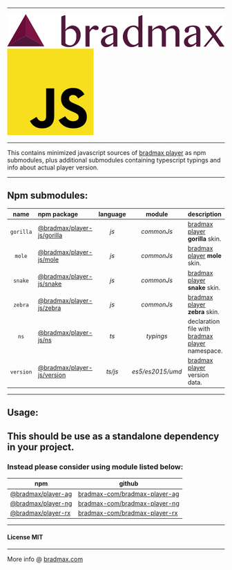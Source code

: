 ___
![Bradmax][bradmaxLogo]
![Javascript][javascriptLogo]
___
This contains minimized javascript sources of [bradmax player][bradmax] as npm submodules, plus additional submodules containing typescript typings and info about actual player version.
___
## Npm submodules:
| name | npm package | language | module | description |
|:---:|:---|:---:|:---:|:---|
| `gorilla` | [@bradmax/player-js/gorilla][npm-player-js] | *js*    | *commonJs*       | [bradmax player][bradmax] **gorilla** skin.                |
|  `mole`   | [@bradmax/player-js/mole][npm-player-js]    | *js*    | *commonJs*       | [bradmax player][bradmax] **mole** skin.                   |
|  `snake`  | [@bradmax/player-js/snake][npm-player-js]   | *js*    | *commonJs*       | [bradmax player][bradmax] **snake** skin.                  |
|  `zebra`  | [@bradmax/player-js/zebra][npm-player-js]   | *js*    | *commonJs*       | [bradmax player][bradmax] **zebra** skin.                  |
|   `ns`    | [@bradmax/player-js/ns][npm-player-js]      | *ts*    | *typings*        | declaration file with [bradmax player][bradmax] namespace. |
| `version` | [@bradmax/player-js/version][npm-player-js] | *ts/js* | *es5/es2015/umd* | [bradmax player][bradmax] version data.                    |
___
## Usage:
## This should be use as a standalone dependency in your project.
### Instead please consider using module listed below:
| npm | github |
|---|---|
| [@bradmax/player-ag][npm-player-ag] | [bradmax-com/bradmax-player-ag][git-player-ag] |
| [@bradmax/player-ng][npm-player-ng] | [bradmax-com/bradmax-player-ng][git-player-ng] |
| [@bradmax/player-rx][npm-player-rx] | [bradmax-com/bradmax-player-rx][git-player-rx] |
___
#### License MIT 
___
More info @ [bradmax.com][bradmax]

[bradmax]: https://bradmax.com
[npm-player-ag]: https://npmjs.com/package/bradmax-player-ag
[npm-player-ng]: https://npmjs.com/package/bradmax-player-ng
[npm-player-rx]: https://npmjs.com/package/bradmax-player-rx
[npm-player-js]: https://npmjs.com/package/bradmax-player-js
[git-player-ag]: https://github.com/bradmax-com/bradmax-player-ag
[git-player-ag-example]: https://github.com/bradmax-com/bradmax-player-ag-example
[git-player-ng]: https://github.com/bradmax-com/bradmax-player-ng
[git-player-ng-example]: https://github.com/bradmax-com/bradmax-player-ng-example
[git-player-rx]: https://github.com/bradmax-com/bradmax-player-rx
[git-player-rx-example]: https://github.com/bradmax-com/bradmax-player-rx-example
[git-player-js]: https://github.com/bradmax-com/bradmax-player-ag

[bradmaxLogo]: ./assets/md/bradmax.svg
[javascriptLogo]: ./assets/md/js.svg

